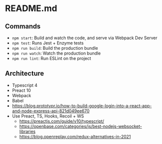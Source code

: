 # README.md

## Commands
* `npm start`: Build and watch the code, and serve via Webpack Dev Server
* `npm test`: Runs Jest + Enzyme tests
* `npm run build`: Build the production bundle
* `npm run watch`: Watch the production bundle
* `npm run lint`: Run ESLint on the project

## Architecture
* Typescript 4
* Preact 10
* Webpack
* Babel
* https://blog.prototypr.io/how-to-build-google-login-into-a-react-app-and-node-express-api-821d049ee670
* Use Preact, TS, Hooks, Recoil + WS
    - https://preactjs.com/guide/v10/typescript/
    - https://openbase.com/categories/js/best-nodejs-websocket-libraries
    - https://blog.openreplay.com/redux-alternatives-in-2021

